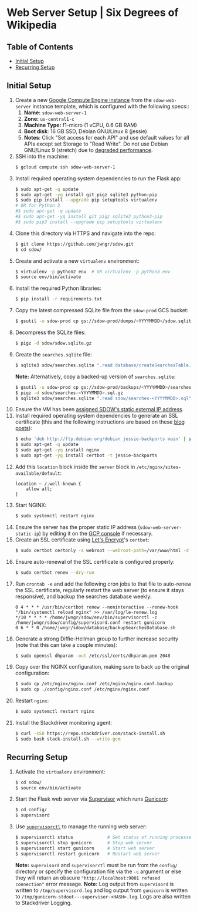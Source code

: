 # Web Server Setup | Six Degrees of Wikipedia

## Table of Contents

* [Initial Setup](#initial-setup)
* [Recurring Setup](#recurring-setup)

## Initial Setup

1.  Create a new [Google Compute Engine instance](https://console.cloud.google.com/compute/instances?project=sdow-prod)
    from the `sdow-web-server` instance template, which is configured with the following specs::
    1.  **Name:** `sdow-web-server-1`
    1.  **Zone:** `us-central1-c`
    1.  **Machine Type:** f1-micro (1 vCPU, 0.6 GB RAM)
    1.  **Boot disk**: 16 GB SSD, Debian GNU/Linux 8 (jessie)
    1.  **Notes**: Click "Set access for each API" and use default values for all APIs except set
        Storage to "Read Write". Do not use Debian GNU/Linux 9 (stretch) due to
        [degraded performance](https://lists.debian.org/debian-kernel/2017/12/msg00265.html).
1.  SSH into the machine:
    ```bash
    $ gcloud compute ssh sdow-web-server-1
    ```
1.  Install required operating system dependencies to run the Flask app:
    ```bash
    $ sudo apt-get -q update
    $ sudo apt-get -yq install git pigz sqlite3 python-pip
    $ sudo pip install --upgrade pip setuptools virtualenv
    # OR for Python 3
    #$ sudo apt-get -q update
    #$ sudo apt-get -yq install git pigz sqlite3 python3-pip
    #$ sudo pip3 install --upgrade pip setuptools virtualenv
    ```
1.  Clone this directory via HTTPS and navigate into the repo:
    ```bash
    $ git clone https://github.com/jwngr/sdow.git
    $ cd sdow/
    ```
1.  Create and activate a new `virtualenv` environment:
    ```bash
    $ virtualenv -p python2 env  # OR virtualenv -p python3 env
    $ source env/bin/activate
    ```
1.  Install the required Python libraries:
    ```bash
    $ pip install -r requirements.txt
    ```
1.  Copy the latest compressed SQLite file from the `sdow-prod` GCS bucket:
    ```bash
    $ gsutil -u sdow-prod cp gs://sdow-prod/dumps/<YYYYMMDD>/sdow.sqlite.gz sdow/
    ```
1.  Decompress the SQLite files:
    ```bash
    $ pigz -d sdow/sdow.sqlite.gz
    ```
1.  Create the `searches.sqlite` file:
    ```bash
    $ sqlite3 sdow/searches.sqlite ".read database/createSearchesTable.sql"
    ```
    **Note:** Alternatively, copy a backed-up version of `searches.sqlite`:
    ```bash
    $ gsutil -u sdow-prod cp gs://sdow-prod/backups/<YYYYMMDD>/searches-<YYYYMMDD>.sql.gz sdow/
    $ pigz -d sdow/searches-<YYYYMMDD>.sql.gz
    $ sqlite3 sdow/searches.sqlite ".read sdow/searches-<YYYYMMDD>.sql"
    ```
1.  Ensure the VM has been [assigned SDOW's static external IP address](https://cloud.google.com/compute/docs/ip-addresses/reserve-static-external-ip-address#IP_assign).
1.  Install required operating system dependencies to generate an SSL certificate (this and the
    following instructions are based on these
    [blog](https://www.digitalocean.com/community/tutorials/how-to-secure-nginx-with-let-s-encrypt-on-debian-8)
    [posts](https://blog.miguelgrinberg.com/post/running-your-flask-application-over-https)):
    ```bash
    $ echo 'deb http://ftp.debian.org/debian jessie-backports main' | sudo tee /etc/apt/sources.list.d/backports.list
    $ sudo apt-get -q update
    $ sudo apt-get -yq install nginx
    $ sudo apt-get -yq install certbot -t jessie-backports
    ```
1.  Add this `location` block inside the `server` block in `/etc/nginx/sites-available/default`:
    ```
    location ~ /.well-known {
        allow all;
    }
    ```
1.  Start NGINX:
    ```bash
    $ sudo systemctl restart nginx
    ```
1.  Ensure the server has the proper static IP address (`sdow-web-server-static-ip`) by editing it on
    the [GCP console](https://console.cloud.google.com/compute/instances?project=sdow-prod) if
    necessary.
1.  Create an SSL certificate using [Let's Encrypt](https://letsencrypt.org/)'s `certbot`:
    ```bash
    $ sudo certbot certonly -a webroot --webroot-path=/var/www/html -d api.sixdegreesofwikipedia.com --email wenger.jacob@gmail.com
    ```
1.  Ensure auto-renewal of the SSL certificate is configured properly:
    ```bash
    $ sudo certbot renew --dry-run
    ```
1.  Run `crontab -e` and add the following cron jobs to that file to auto-renew the SSL certificate,
    regularly restart the web server (to ensure it stays responsive), and backup the searches
    database weekly:
    ```
    0 4 * * * /usr/bin/certbot renew --noninteractive --renew-hook "/bin/systemctl reload nginx" >> /var/log/le-renew.log
    */10 * * * * /home/jwngr/sdow/env/bin/supervisorctl -c /home/jwngr/sdow/config/supervisord.conf restart gunicorn
    0 6 * * 0 /home/jwngr/sdow/database/backupSearchesDatabase.sh
    ```
1.  Generate a strong Diffie-Hellman group to further increase security (note that this can take a
    couple minutes):
    ```bash
    $ sudo openssl dhparam -out /etc/ssl/certs/dhparam.pem 2048
    ```
1.  Copy over the NGINX configuration, making sure to back up the original configuration:
    ```bash
    $ sudo cp /etc/nginx/nginx.conf /etc/nginx/nginx.conf.backup
    $ sudo cp ./config/nginx.conf /etc/nginx/nginx.conf
    ```
1.  Restart `nginx`:
    ```bash
    $ sudo systemctl restart nginx
    ```
1.  Install the Stackdriver monitoring agent:
    ```bash
    $ curl -sSO https://repo.stackdriver.com/stack-install.sh
    $ sudo bash stack-install.sh --write-gcm
    ```

## Recurring Setup

1.  Activate the `virtualenv` environment:
    ```bash
    $ cd sdow/
    $ source env/bin/activate
    ```
1.  Start the Flask web server via [Supervisor](http://supervisord.org/) which runs
    [Gunicorn](http://gunicorn.org/):
    ```bash
    $ cd config/
    $ supervisord
    ```
1.  Use [`supervisorctl`](http://supervisord.org/running.html#supervisorctl-command-line-options) to
    manage the running web server:
    ```bash
    $ supervisorctl status             # Get status of running processes
    $ supervisorctl stop gunicorn      # Stop web server
    $ supervisorctl start gunicorn     # Start web server
    $ supervisorctl restart gunicorn   # Restart web server
    ```
    **Note:** `supervisord` and `supervisorctl` must be run from the `config/` directory or specify
    the configuration file via the `-c` argument or else they will return an obscure
    `"http://localhost:9001 refused connection"` error message.
    **Note:** Log output from `supervisord` is written to `/tmp/supervisord.log` and log output from
    `gunicorn` is written to `/tmp/gunicorn-stdout---supervisor-<HASH>.log`. Logs are also written to
    Stackdriver Logging.
